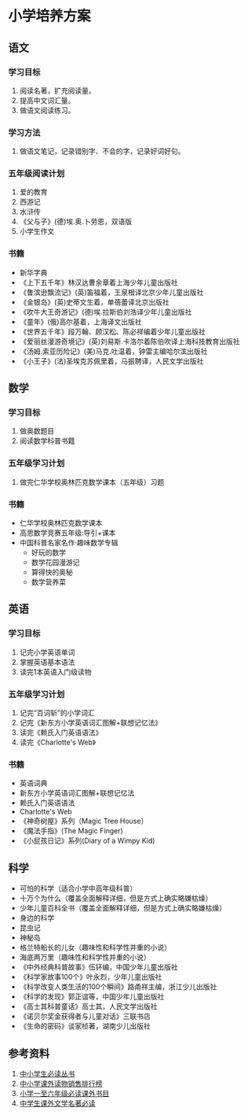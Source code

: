# 小学培养方案

## 语文

### 学习目标
1. 阅读名著，扩充阅读量。
2. 提高中文词汇量。
3. 做语文阅读练习。

### 学习方法
1. 做语文笔记，记录错别字、不会的字，记录好词好句。

### 五年级阅读计划
1. 爱的教育
2. 西游记
3. 水浒传
4. 《父与子》(德)埃.奥.卜劳恩，双语版
5. 小学生作文

### 书籍
- 新华字典
- 《上下五千年》林汉达曹余章着上海少年儿童出版社
- 《鲁滨逊飘流记》(英)笛福着，王泉根译北京少年儿童出版社
- 《金银岛》(英)史蒂文生着，单蓓蕾译北京出版社
- 《吹牛大王奇游记》(德)埃.拉斯伯刘浩译少年儿童出版社
- 《童年》(俄)高尔基着，上海译文出版社
- 《世界五千年》段万翰、顾汉松、陈必祥编着少年儿童出版社
- 《爱丽丝漫游奇境记》(英)刘易斯.卡洛尔着陈伯吹译上海科技教育出版社
- 《汤姆.索亚历险记》(美)马克.吐温着，钟雷主编哈尔滨出版社
- 《小王子》(法)圣埃克苏佩里着，马振聘译，人民文学出版社

## 数学

### 学习目标

1. 做奥数题目
2. 阅读数学科普书籍

### 五年级学习计划
1. 做完仁华学校奥林匹克数学课本（五年级）习题

### 书籍

- 仁华学校奥林匹克数学课本
- 高思数学竞赛五年级:导引+课本
- 中国科普名家名作·趣味数学专辑
    - 好玩的数学
    - 数学花园漫游记
    - 算得快的奥秘
    - 数学营养菜

## 英语

### 学习目标

1. 记完小学英语单词
2. 掌握英语基本语法
3. 读完1本英语入门级读物

### 五年级学习计划

1. 记完“百词斩”的小学词汇
2. 记完《新东方小学英语词汇图解+联想记忆法》
3. 读完《赖氏入门英语语法》
4. 读完《Charlotte's Web》

### 书籍

- 英语词典
- 新东方小学英语词汇图解+联想记忆法
- 赖氏入门英语语法
- Charlotte's Web
- 《神奇树屋》系列（Magic Tree House）
- 《魔法手指》(The Magic Finger)
- 《小屁孩日记》系列(Diary of a Wimpy Kid)

## 科学

- 可怕的科学（适合小学中高年级科普）
- 十万个为什么（覆盖全面解释详细，但是方式上确实略嫌枯燥）
- 少年儿童百科全书（覆盖全面解释详细，但是方式上确实略嫌枯燥）
- 身边的科学
- 昆虫记
- 神秘岛
- 格兰特船长的儿女（趣味性和科学性并重的小说）
- 海底两万里（趣味性和科学性并重的小说）
- 《中外经典科普故事》伍钚编，中国少年儿童出版社
- 《科学家故事100个》叶永烈，少年儿童出版社
- 《科学改变人类生活的100个瞬间》路甬祥主编，浙江少儿出版社
- 《科学的发现》郭正谊等，中国少年儿童出版社
- 《高士其科普童话》高士其，人民文学出版社
- 《诺贝尔奖金获得者与儿童对话》三联书店
- 《生命的密码》谈家桢著，湖南少儿出版社

## 参考资料

1. [中小学生必读丛书](https://www.amazon.cn/s?_encoding=UTF8&field-keywords=%E4%B8%AD%E5%B0%8F%E5%AD%A6%E7%94%9F%E6%96%B0%E8%AF%BE%E6%A0%87%E5%BF%85%E8%AF%BB%E4%B8%9B%E4%B9%A6&search-alias=books)
2. [中小学课外读物销售排行榜](https://www.amazon.cn/gp/bestsellers/books/658793051/ref=zg_bs_unv_b_4_660830051_1)
3. [小学一至六年级必读课外书目](http://www.eol.cn/html/jijiao/xiao/wap/m2016bdsm/index.shtml)
4. [中学生课外文学名著必读](https://book.douban.com/series/4492)
